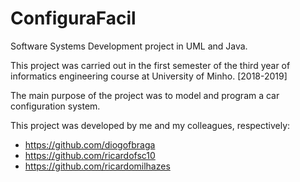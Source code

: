 # ConfiguraFacil
Software Systems Development project in UML and Java.

This project was carried out in the first semester of the third year of informatics engineering course at University of Minho. [2018-2019]

The main purpose of the project was to model and program a car configuration system.

This project was developed by me and my colleagues, respectively:
- https://github.com/diogofbraga
- https://github.com/ricardofsc10
- https://github.com/ricardomilhazes
